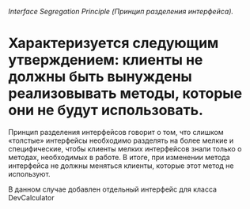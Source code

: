 *Interface Segregation Principle (Принцип разделения интерфейса).*
# Характеризуется следующим утверждением: клиенты не должны быть вынуждены реализовывать методы, которые они не будут использовать.
Принцип разделения интерфейсов говорит о том, что слишком «толстые» интерфейсы необходимо разделять на более мелкие и специфические, чтобы клиенты мелких интерфейсов знали только о методах, необходимых в работе. В итоге, при изменении метода интерфейса не должны меняться клиенты, которые этот метод не используют. 

В данном случае добавлен отдельный интерфейс для класса DevCalculator
